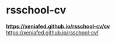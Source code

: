 # rsschool-cv
**https://xeniafed.github.io/rsschool-cv/cv**
https://xeniafed.github.io/rsschool-cv/
